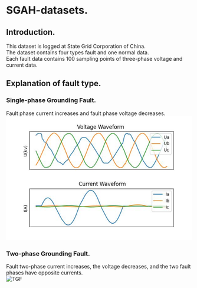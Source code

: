 # SGAH-datasets.
## Introduction.
This dataset is logged at State Grid Corporation of China.  
The dataset contains four types fault and one normal data.  
Each fault data contains 100 sampling points of three-phase voltage and current data.  
## Explanation of fault type.
### Single-phase Grounding Fault.  
Fault phase current increases and fault phase voltage decreases.  
![SGF](/images/SGF.jpg)
### Two-phase Grounding Fault.  
Fault two-phase current increases, the voltage decreases, and the two fault phases have opposite currents.  
![TGF](/images/TGF.jpg)  


